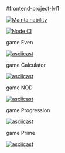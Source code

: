 #frontend-project-lvl1

[![Maintainability](https://api.codeclimate.com/v1/badges/a99a88d28ad37a79dbf6/maintainability)](https://codeclimate.com/github/https://github.com/KondratskiVD/frontend-project-lvl1/maintainability)


[![Node CI](https://github.com/kondratskivd/frontend-project-lvl1/workflows/Node%20CI/badge.svg)](https://github.com/KondratskiVD/frontend-project-lvl1/actions)

game Even

[![asciicast](https://asciinema.org/a/329290.svg)](https://asciinema.org/a/329290)


game Calculator

[![asciicast](https://asciinema.org/a/BM6ObvuaHxoqC4cfIJaIGGure.svg)](https://asciinema.org/a/BM6ObvuaHxoqC4cfIJaIGGure)

game NOD

[![asciicast](https://asciinema.org/a/mfiCnhtLm1kLbLGQDB9vDqVcr.svg)](https://asciinema.org/a/mfiCnhtLm1kLbLGQDB9vDqVcr)

game Progression

[![asciicast](https://asciinema.org/a/etddFO7M9kArgpGEvEwlpUgg5.svg)](https://asciinema.org/a/etddFO7M9kArgpGEvEwlpUgg5)

game Prime

[![asciicast](https://asciinema.org/a/f9Qi2i74j7bbeRokXib3Vtcy2.svg)](https://asciinema.org/a/f9Qi2i74j7bbeRokXib3Vtcy2)
